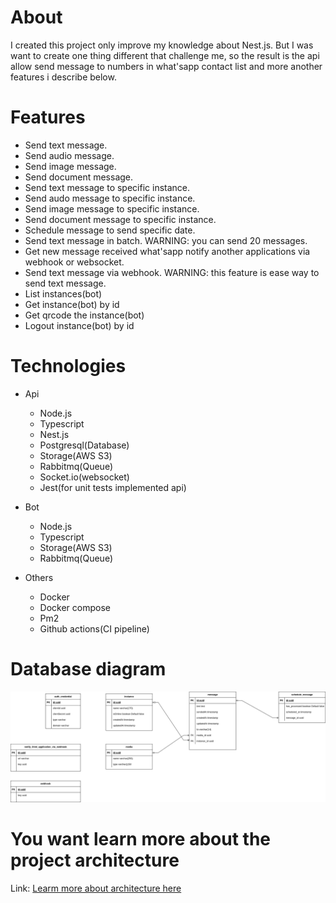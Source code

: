 # About

I created this project only improve my knowledge about Nest.js. But I was want to create one thing different that challenge me, so the result is the api allow send message to numbers in what'sapp contact list and more another features i describe below.

# Features
- Send text message.
- Send audio message.
- Send image message.
- Send document message.
- Send text message to specific instance.
- Send audo message to specific instance.
- Send image message to specific instance.
- Send document message to specific instance.
- Schedule message to send specific date.
- Send text message in batch. WARNING: you can send 20 messages.
- Get new message received what'sapp notify another applications via webhook or websocket.
- Send text message via webhook. WARNING: this feature is ease way to send text message.
- List instances(bot)
- Get instance(bot) by id
- Get qrcode the instance(bot)
- Logout instance(bot) by id

# Technologies

- Api
  - Node.js
  - Typescript
  - Nest.js
  - Postgresql(Database)
  - Storage(AWS S3)
  - Rabbitmq(Queue)
  - Socket.io(websocket)
  - Jest(for unit tests implemented api)

- Bot
  - Node.js
  - Typescript
  - Storage(AWS S3)
  - Rabbitmq(Queue)
- Others
  - Docker
  - Docker compose
  - Pm2
  - Github actions(CI pipeline)

# Database diagram

![database diagram](./documents/database.png "database diagram")


# You want learn more about the project architecture 

Link: [Learm more about architecture here](./ARCHITECTURE.md)


